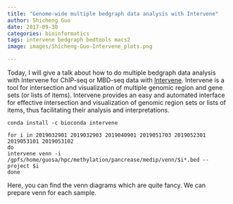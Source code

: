 ```yaml
---
title: "Genome-wide multiple bedgraph data analysis with Intervene"
author: Shicheng Guo
date: 2017-09-30
categories: bioinformatics
tags: intervene bedgraph bedtools macs2
image: images/Shicheng-Guo-Intervene_plots.png

---
```


Today, I will give a talk about how to do multiple bedgraph data analysis with Intervene for ChIP-seq or MBD-seq data with [Intervene](https://intervene.readthedocs.io/en/latest/introduction.html). Intervene is a tool for intersection and visualization of multiple genomic region and gene sets (or lists of items). Intervene provides an easy and automated interface for effective intersection and visualization of genomic region sets or lists of items, thus facilitating their analysis and interpretations.

```
conda install -c bioconda intervene

for i in 2019032901 2019032903 2019040901 2019051703 2019052301 2019053101 2019053102
do
intervene venn -i /gpfs/home/guosa/hpc/methylation/pancrease/medip/venn/$i*.bed --project $i
done
```
Here, you can find the venn diagrams which are quite fancy. We can prepare venn for each sample. 
